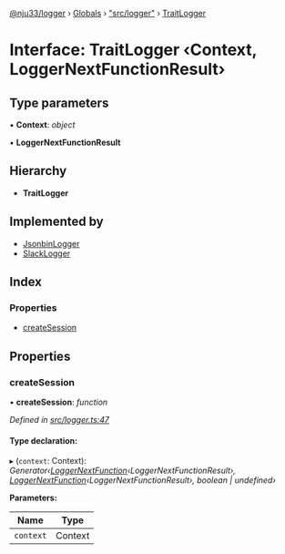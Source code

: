 [@nju33/logger](../README.md) › [Globals](../globals.md) › ["src/logger"](../modules/_src_logger_.md) › [TraitLogger](_src_logger_.traitlogger.md)

# Interface: TraitLogger ‹**Context, LoggerNextFunctionResult**›

## Type parameters

▪ **Context**: *object*

▪ **LoggerNextFunctionResult**

## Hierarchy

* **TraitLogger**

## Implemented by

* [JsonbinLogger](../classes/_src_jsonbin_logger_.jsonbinlogger.md)
* [SlackLogger](../classes/_src_slack_logger_.slacklogger.md)

## Index

### Properties

* [createSession](_src_logger_.traitlogger.md#createsession)

## Properties

###  createSession

• **createSession**: *function*

*Defined in [src/logger.ts:47](https://github.com/nju33/logger/blob/ae39cd9/src/logger.ts#L47)*

#### Type declaration:

▸ (`context`: Context): *Generator‹[LoggerNextFunction](../modules/_src_logger_.md#loggernextfunction)‹LoggerNextFunctionResult›, [LoggerNextFunction](../modules/_src_logger_.md#loggernextfunction)‹LoggerNextFunctionResult›, boolean | undefined›*

**Parameters:**

Name | Type |
------ | ------ |
`context` | Context |

